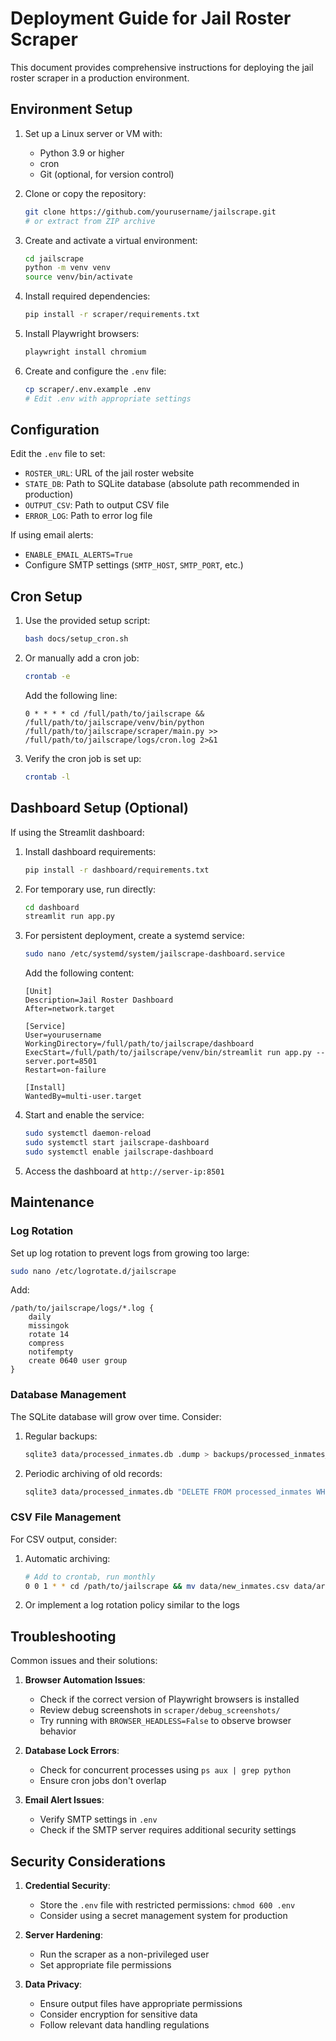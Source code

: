 # Deployment Guide for Jail Roster Scraper

This document provides comprehensive instructions for deploying the jail roster scraper in a production environment.

## Environment Setup

1. Set up a Linux server or VM with:
   - Python 3.9 or higher
   - cron
   - Git (optional, for version control)

2. Clone or copy the repository:
   ```bash
   git clone https://github.com/yourusername/jailscrape.git
   # or extract from ZIP archive
   ```

3. Create and activate a virtual environment:
   ```bash
   cd jailscrape
   python -m venv venv
   source venv/bin/activate
   ```

4. Install required dependencies:
   ```bash
   pip install -r scraper/requirements.txt
   ```

5. Install Playwright browsers:
   ```bash
   playwright install chromium
   ```

6. Create and configure the `.env` file:
   ```bash
   cp scraper/.env.example .env
   # Edit .env with appropriate settings
   ```

## Configuration

Edit the `.env` file to set:

- `ROSTER_URL`: URL of the jail roster website
- `STATE_DB`: Path to SQLite database (absolute path recommended in production)
- `OUTPUT_CSV`: Path to output CSV file
- `ERROR_LOG`: Path to error log file

If using email alerts:
- `ENABLE_EMAIL_ALERTS=True`
- Configure SMTP settings (`SMTP_HOST`, `SMTP_PORT`, etc.)

## Cron Setup

1. Use the provided setup script:
   ```bash
   bash docs/setup_cron.sh
   ```

2. Or manually add a cron job:
   ```bash
   crontab -e
   ```
   
   Add the following line:
   ```
   0 * * * * cd /full/path/to/jailscrape && /full/path/to/jailscrape/venv/bin/python /full/path/to/jailscrape/scraper/main.py >> /full/path/to/jailscrape/logs/cron.log 2>&1
   ```

3. Verify the cron job is set up:
   ```bash
   crontab -l
   ```

## Dashboard Setup (Optional)

If using the Streamlit dashboard:

1. Install dashboard requirements:
   ```bash
   pip install -r dashboard/requirements.txt
   ```

2. For temporary use, run directly:
   ```bash
   cd dashboard
   streamlit run app.py
   ```

3. For persistent deployment, create a systemd service:
   ```bash
   sudo nano /etc/systemd/system/jailscrape-dashboard.service
   ```
   
   Add the following content:
   ```
   [Unit]
   Description=Jail Roster Dashboard
   After=network.target

   [Service]
   User=yourusername
   WorkingDirectory=/full/path/to/jailscrape/dashboard
   ExecStart=/full/path/to/jailscrape/venv/bin/streamlit run app.py --server.port=8501
   Restart=on-failure

   [Install]
   WantedBy=multi-user.target
   ```

4. Start and enable the service:
   ```bash
   sudo systemctl daemon-reload
   sudo systemctl start jailscrape-dashboard
   sudo systemctl enable jailscrape-dashboard
   ```

5. Access the dashboard at `http://server-ip:8501`

## Maintenance

### Log Rotation

Set up log rotation to prevent logs from growing too large:

```bash
sudo nano /etc/logrotate.d/jailscrape
```

Add:
```
/path/to/jailscrape/logs/*.log {
    daily
    missingok
    rotate 14
    compress
    notifempty
    create 0640 user group
}
```

### Database Management

The SQLite database will grow over time. Consider:

1. Regular backups:
   ```bash
   sqlite3 data/processed_inmates.db .dump > backups/processed_inmates_$(date +%Y%m%d).sql
   ```

2. Periodic archiving of old records:
   ```bash
   sqlite3 data/processed_inmates.db "DELETE FROM processed_inmates WHERE date_released IS NOT NULL AND date_released < date('now', '-6 months')"
   ```

### CSV File Management

For CSV output, consider:

1. Automatic archiving:
   ```bash
   # Add to crontab, run monthly
   0 0 1 * * cd /path/to/jailscrape && mv data/new_inmates.csv data/archive/new_inmates_$(date +%Y%m).csv
   ```

2. Or implement a log rotation policy similar to the logs

## Troubleshooting

Common issues and their solutions:

1. **Browser Automation Issues**:
   - Check if the correct version of Playwright browsers is installed
   - Review debug screenshots in `scraper/debug_screenshots/`
   - Try running with `BROWSER_HEADLESS=False` to observe browser behavior

2. **Database Lock Errors**:
   - Check for concurrent processes using `ps aux | grep python`
   - Ensure cron jobs don't overlap

3. **Email Alert Issues**:
   - Verify SMTP settings in `.env`
   - Check if the SMTP server requires additional security settings

## Security Considerations

1. **Credential Security**:
   - Store the `.env` file with restricted permissions: `chmod 600 .env`
   - Consider using a secret management system for production

2. **Server Hardening**:
   - Run the scraper as a non-privileged user
   - Set appropriate file permissions

3. **Data Privacy**:
   - Ensure output files have appropriate permissions
   - Consider encryption for sensitive data
   - Follow relevant data handling regulations